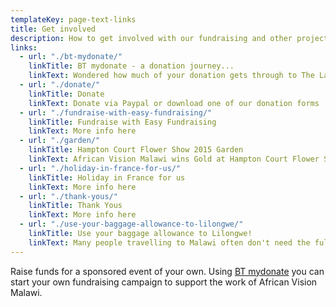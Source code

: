```yaml
---
templateKey: page-text-links
title: Get involved
description: How to get involved with our fundraising and other projects
links:
  - url: "./bt-mydonate/"
    linkTitle: BT mydonate - a donation journey...
    linkText: Wondered how much of your donation gets through to The Landirani Trust Continue reading →
  - url: "./donate/"
    linkTitle: Donate
    linkText: Donate via Paypal or download one of our donation forms
  - url: "./fundraise-with-easy-fundraising/"
    linkTitle: Fundraise with Easy Fundraising
    linkText: More info here
  - url: "./garden/"
    linkTitle: Hampton Court Flower Show 2015 Garden
    linkText: African Vision Malawi wins Gold at Hampton Court Flower Show
  - url: "./holiday-in-france-for-us/"
    linkTitle: Holiday in France for us
    linkText: More info here
  - url: "./thank-yous/"
    linkTitle: Thank Yous
    linkText: More info here
  - url: "./use-your-baggage-allowance-to-lilongwe/"
    linkTitle: Use your baggage allowance to Lilongwe!
    linkText: Many people travelling to Malawi often don't need the full 46kg weight allowance offered by some airlines ..... please let us use it by giving you a bag of clothes to take out ... we can collect it or you can see how it reaches those in need yourself
---
```


Raise funds for a sponsored event of your own. Using [BT mydonate](https://mydonate.bt.com/charities/thelandiranitrust) you can start your own fundraising campaign to support the work of African Vision Malawi.
